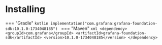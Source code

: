 # Installing

=== "Gradle"
    ```kotlin
    implementation("com.grafana:grafana-foundation-sdk:10.1.0-1734048185")
    ```
=== "Maven"
    ```xml
    <dependency>
        <groupId>com.grafana</groupId>
        <artifactId>grafana-foundation-sdk</artifactId>
        <version>10.1.0-1734048185</version>
    </dependency>
    ```
